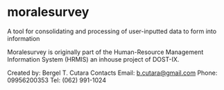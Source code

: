 # moralesurvey
A tool for consolidating and processing of user-inputted data to form into information


Moralesurvey is originally part of the Human-Resource Management Information System (HRMIS) an inhouse project of DOST-IX.

Created by: Bergel T. Cutara
Contacts
Email: b.cutara@gmail.com
Phone: 09956200353
Tel: (062) 991-1024

